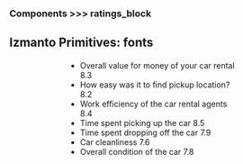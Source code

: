 ### Components >>> ratings_block

Izmanto Primitives:
fonts
--------------

<html>

<style>
  .box {
    width: 300px;
    margin: 20px auto;
  }
</style>
<div class="box">


  <ul class="block--ratings font_r_13">
    <li class="row--ratings">
      <span class="item--ratings">Overall value for money of your car rental</span>
      <span class="value--ratings">8.3</span>
    </li>
    <li class="row--ratings">
      <span class="item--ratings">How easy was it to find pickup location?</span>
      <span class="value--ratings">8.2</span>
    </li>
    <li class="row--ratings">
      <span class="item--ratings">Work efficiency of the car rental agents</span>
      <span class="value--ratings">8.4</span>
    </li>
    <li class="row--ratings">
      <span class="item--ratings">Time spent picking up the car</span>
      <span class="value--ratings">8.5</span>
    </li>
    <li class="row--ratings">
      <span class="item--ratings">Time spent dropping off the car</span>
      <span class="value--ratings">7.9</span>
    </li>
    <li class="row--ratings">
      <span class="item--ratings">Car cleanliness</span>
      <span class="value--ratings">7.6</span>
    </li>
    <li class="row--ratings">
      <span class="item--ratings">Overall condition of the car</span>
      <span class="value--ratings">7.8</span>
    </li>
  </ul>


</div>
</html>

